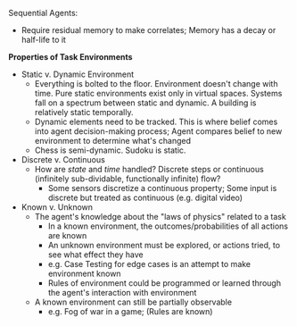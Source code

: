 Sequential Agents:
- Require residual memory to make correlates; Memory has a decay or half-life to it

**Properties of Task Environments**
- Static v. Dynamic Environment
	- Everything is bolted to the floor. Environment doesn't change with time. Pure static environments exist only in virtual spaces. Systems fall on a spectrum between static and dynamic. A building is relatively static temporally. 
	- Dynamic elements need to be tracked. This is where belief comes into agent decision-making process; Agent compares belief to new environment to determine what's changed
	- Chess is semi-dynamic. Sudoku is static.
- Discrete v. Continuous
	- How are *state* and *time* handled? Discrete steps or continuous (infinitely sub-dividable, functionally infinite) flow?
		- Some sensors discretize a continuous property; Some input is discrete but treated as continuous (e.g. digital video)
- Known v. Unknown
	- The agent's knowledge about the "laws of physics" related to a task
		- In a known environment, the outcomes/probabilities of all actions are known
		- An unknown environment must be explored, or actions tried, to see what effect they have
		- e.g. Case Testing for edge cases is an attempt to make environment known
		- Rules of environment could be programmed or learned through the agent's interaction with environment
	- A known environment can still be partially observable
		- e.g. Fog of war in a game; (Rules are known)